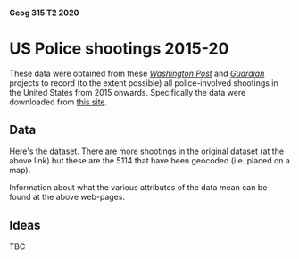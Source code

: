 #### Geog 315 T2 2020
# US Police shootings 2015-20
These data were obtained from these [_Washington Post_](https://www.washingtonpost.com/graphics/investigations/police-shootings-database/) and [_Guardian_](https://www.theguardian.com/us-news/ng-interactive/2015/jun/01/the-counted-police-killings-us-database) projects to record (to the extent possible) all police-involved shootings in the United States from 2015 onwards. Specifically the data were downloaded from [this site](https://github.com/washingtonpost/data-police-shootings).

## Data
Here's [the dataset](us-police-shootings-2015-20.gpkg?raw=true). There are more shootings in the original dataset (at the above link) but these are the 5114 that have been geocoded (i.e. placed on a map).

Information about what the various attributes of the data mean can be found at the above web-pages.

## Ideas
TBC
